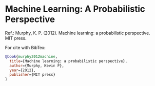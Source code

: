 # Machine Learning: A Probabilistic Perspective

Ref.: Murphy, K. P. (2012). Machine learning: a probabilistic perspective. MIT press.

For cite with BibTex:
```bibtex
@book{murphy2012machine,
  title={Machine learning: a probabilistic perspective},
  author={Murphy, Kevin P},
  year={2012},
  publisher={MIT press}
}
```

